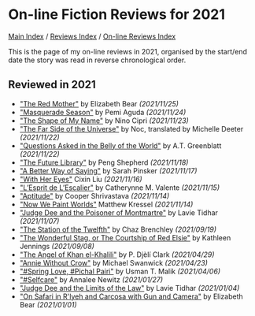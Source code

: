 # On-line Fiction Reviews for 2021

[Main Index](../../../README.md) / [Reviews Index](../../README.md) / [On-line Reviews Index](../README.md)

This is the page of my on-line reviews in 2021, organised by the start/end date the story was read in reverse chronological order.

## Reviewed in 2021
- ["The Red Mother"](20211125-RedMother.md) by Elizabeth Bear *(2021/11/25)*
- ["Masquerade Season"](20211124-MasqueradeSeason.md) by Pemi Aguda *(2021/11/24)*
- ["The Shape of My Name"](20211123-ShapeOfMyName.md) by Nino Cipri *(2021/11/23)*
- ["The Far Side of the Universe"](20211122-FarSideUniverse.md) by Noc, translated by Michelle Deeter *(2021/11/22)*
- ["Questions Asked in the Belly of the World"](20211122-QuestionsAskedBellyOfTheWorld.md) by A.T. Greenblatt *(2021/11/22)*
- ["The Future Library"](20211118-FutureLibrary.md) by Peng Shepherd *(2021/11/18)*
- ["A Better Way of Saying"](20211117-BetterWayOfSaying.md) by Sarah Pinsker *(2021/11/17)*
- ["With Her Eyes"](20211116-WithHerEyes.md) Cixin Liu *(2021/11/16)*
- ["L’Esprit de L’Escalier"](20211115-EspritEscalier.md) by Catherynne M. Valente *(2021/11/15)*
- ["Aptitude"](20211114-Aptitude.md) by Cooper Shrivastava *(2021/11/14)*
- ["Now We Paint Worlds"](20211114-NowWePaintWorlds.md) Matthew Kressel *(2021/11/14)*
- ["Judge Dee and the Poisoner of Montmartre"](20211107-JudgeDeePoisonerMontmartre.md) by Lavie Tidhar *(2021/11/07)*
- ["The Station of the Twelfth"](20210919-StationTwelfth.md) by Chaz Brenchley *(2021/09/19)*
- ["The Wonderful Stag, or The Courtship of Red Elsie"](20210908-WonderfulStag.md) by Kathleen Jennings *(2021/09/08)*
- ["The Angel of Khan el-Khalili"](20210429-AngelKhanelKhalili.md) by P. Djèlí Clark *(2021/04/29)*
- ["Annie Without Crow"](20210423-AnnieWithoutCrow.md) by Michael Swanwick *(2021/04/23)*
- ["#Spring Love, #Pichal Pairi"](20210406-SpringLovePichalPairi.md) by Usman T. Malik *(2021/04/06)*
- ["#Selfcare"](20210127-Selfcare.md) by Annalee Newitz *(2021/01/27)*
- ["Judge Dee and the Limits of the Law"](20210104-JudgeDeeLimitsLaw.md) by Lavie Tidhar *(2021/01/04)*
- ["On Safari in R'lyeh and Carcosa with Gun and Camera"](20210101-OnSafariInRlyeh.md) by Elizabeth Bear *(2021/01/01)*
